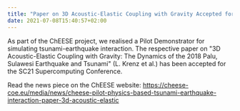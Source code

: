 ```yaml
---
title: "Paper on 3D Acoustic-Elastic Coupling with Gravity Accepted for SC21 Conference"
date: 2021-07-08T15:40:57+02:00
---
```

As part of the ChEESE project, we realised a Pilot Demonstrator for simulating tsunami-earthquake interaction. The respective paper on "3D Acoustic-Elastic Coupling with Gravity: The Dynamics of the 2018 Palu, Sulawesi Earthquake and Tsunami" (L. Krenz et al.) has been accepted for the SC21 Supercomputing Conference.

Read the news piece on the ChEESE website:
https://cheese-coe.eu/media/news/cheese-pilot-physics-based-tsunami-earthquake-interaction-paper-3d-acoustic-elastic